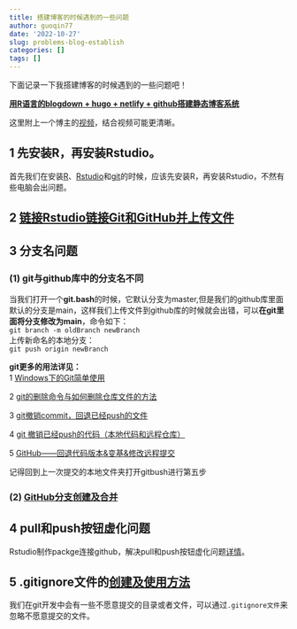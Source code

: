 ```yaml
---
title: 搭建博客的时候遇到的一些问题
author: guoqin77
date: '2022-10-27'
slug: problems-blog-establish
categories: []
tags: []
---
```


下面记录一下我搭建博客的时候遇到的一些问题吧！


 **[用R语言的blogdown + hugo + netlify + github搭建静态博客系统](https://cloud.tencent.com/developer/news/92522)** 
   
   这里附上一个博主的[视频](https://www.bilibili.com/video/BV1Be4y1h756/?spm_id_from=333.337.search-card.all.click&vd_source=2953fd39e7f1e09be79b878e147450e9)，结合视频可能更清晰。
 
 
## 1 先安装R，再安装Rstudio。
首先我们在安装[R](https://www.r-project.org/)、[Rstudio](https://www.rstudio.com/)和[git](https://git-scm.com/)的时候，应该先安装R，再安装Rstudio，不然有些电脑会出问题。 
## 2 [链接Rstudio链接Git和GitHub并上传文件](https://www.jianshu.com/p/25cd43858f43)
## 3 分支名问题

### (1) git与github库中的分支名不同
当我们打开一个**git.bash**的时候，它默认分支为master,但是我们的github库里面默认的分支是main，这样我们上传文件到github库的时候就会出错，可以**在git里面将分支修改为main**，命令如下：   
`git branch -m oldBranch newBranch`     
上传新命名的本地分支：   
`git push origin newBranch`    


**git更多的用法详见：**      
1 [Windows下的Git简单使用](https://blog.csdn.net/qq1713802040/article/details/124831253)

2 [git的删除命令与如何删除仓库文件的方法](https://blog.csdn.net/fantasty9413/article/details/116764190)

3 [git撤销commit，回退已经push的文件](https://blog.csdn.net/weixin_45243181/article/details/104859472?ops_request_misc=%257B%2522request%255Fid%2522%253A%2522165527698516781683938994%2522%252C%2522scm%2522%253A%252220140713.130102334..%2522%257D&request_id=165527698516781683938994&biz_id=0&utm_medium=distribute.pc_search_result.none-task-blog-2~all~sobaiduend~default-3-104859472-null-null.142%5Ev16%5Econtrol,157%5Ev14%5Enew_3&utm_term=git%E6%92%A4%E9%94%80%E5%B7%B2%E7%BB%8F%E6%8F%90%E4%BA%A4%E7%9A%84push&spm=1018.2226.3001.4187)

4 [git 撤销已经push的代码（本地代码和远程仓库）](https://blog.csdn.net/qq_51196135/article/details/125301172)

5 [GitHub——回退代码版本&变基&修改远程提交](https://blog.csdn.net/qq_42049445/article/details/104243971?utm_medium=distribute.pc_relevant.none-task-blog-2~default~baidujs_baidulandingword~default-0-104243971-blog-117352818.pc_relevant_aa&spm=1001.2101.3001.4242.1&utm_relevant_index=3)

记得回到上一次提交的本地文件夹打开gitbush进行第五步


### (2) [GitHub分支创建及合并](https://blog.csdn.net/qq_30607843/article/details/84404000)

## 4 pull和push按钮虚化问题  
    
Rstudio制作packge连接github，解决pull和push按钮虚化问题[详情](https://zhuanlan.zhihu.com/p/505604435)。

## 5 .gitignore文件的[创建及使用方法](http://t.zoukankan.com/zz-newbie-p-13219701.html)

我们在git开发中会有一些不愿意提交的目录或者文件，可以通过`.gitignore文件`来忽略不愿意提交的文件。